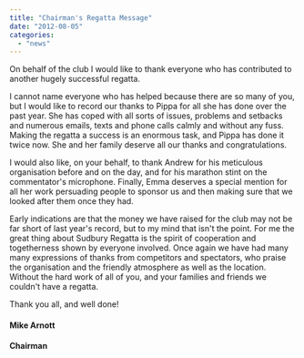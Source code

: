 ```yaml
---
title: "Chairman's Regatta Message"
date: "2012-08-05"
categories: 
  - "news"
---
```


On behalf of the club I would like to thank everyone who has contributed to another hugely successful regatta.

I cannot name everyone who has helped because there are so many of you, but I would like to record our thanks to Pippa for all she has done over the past year. She has coped with all sorts of issues, problems and setbacks and numerous emails, texts and phone calls calmly and without any fuss. Making the regatta a success is an enormous task, and Pippa has done it twice now. She and her family deserve all our thanks and congratulations.

I would also like, on your behalf, to thank Andrew for his meticulous organisation before and on the day, and for his marathon stint on the commentator's microphone. Finally, Emma deserves a special mention for all her work persuading people to sponsor us and then making sure that we looked after them once they had.

Early indications are that the money we have raised for the club may not be far short of last year's record, but to my mind that isn't the point. For me the great thing about Sudbury Regatta is the spirit of cooperation and togetherness shown by everyone involved. Once again we have had many many expressions of thanks from competitors and spectators, who praise the organisation and the friendly atmosphere as well as the location. Without the hard work of all of you, and your families and friends we couldn't have a regatta.

Thank you all, and well done!

#### Mike Arnott

#### **Chairman**
